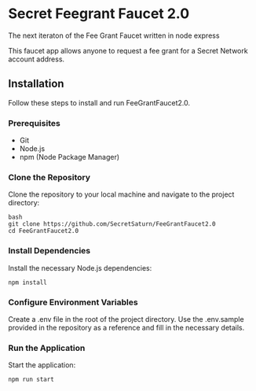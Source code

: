 # Secret Feegrant Faucet 2.0

The next iteraton of the Fee Grant Faucet written in node express

This faucet app allows anyone to request a fee grant for a Secret Network account address. 

## Installation

Follow these steps to install and run FeeGrantFaucet2.0.

### Prerequisites

- Git
- Node.js
- npm (Node Package Manager)

### Clone the Repository

Clone the repository to your local machine and navigate to the project directory:

```
bash
git clone https://github.com/SecretSaturn/FeeGrantFaucet2.0
cd FeeGrantFaucet2.0
```

### Install Dependencies
Install the necessary Node.js dependencies:

```npm install```

### Configure Environment Variables
Create a .env file in the root of the project directory. Use the .env.sample provided in the repository as a reference and fill in the necessary details.

### Run the Application
Start the application:

```npm run start```
